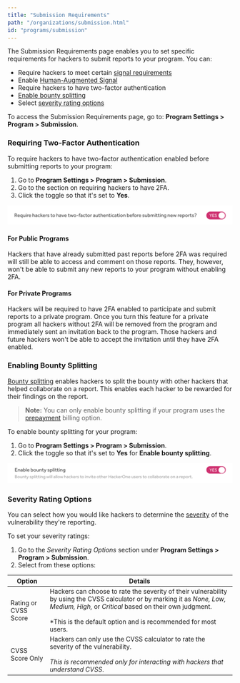```yaml
---
title: "Submission Requirements"
path: "/organizations/submission.html"
id: "programs/submission"
---
```


The Submission Requirements page enables you to set specific requirements for hackers to submit reports to your program. You can:
* Require hackers to meet certain [signal requirements](signal-requirements.html)
* Enable [Human-Augmented Signal](human-augmented-signal.html)
* Require hackers to have two-factor authentication  
* [Enable bounty splitting](#enabling-bounty-splitting)
* Select [severity rating options](#severity-rating-options)

To access the Submission Requirements page, go to: **Program Settings > Program > Submission**.

### Requiring Two-Factor Authentication
To require hackers to have two-factor authentication enabled before submitting reports to your program:
1. Go to <b>Program Settings > Program > Submission</b>.
2. Go to the section on requiring hackers to have 2FA.
3. Click the toggle so that it's set to <b>Yes</b>.

![submission](./images/submission-2a.png)

#### For Public Programs
Hackers that have already submitted past reports before 2FA was required will still be able to access and comment on those reports. They, however, won't be able to submit any new reports to your program without enabling 2FA.

#### For Private Programs
Hackers will be required to have 2FA enabled to participate and submit reports to a private program. Once you turn this feature for a private program all hackers without 2FA will be removed from the program and immediately sent an invitation back to the program. Those hackers and future hackers won't be able to accept the invitation until they have 2FA enabled.

### Enabling Bounty Splitting
[Bounty splitting](/hackers/payments.html#bounty-splitting) enables hackers to split the bounty with other hackers that helped collaborate on a report. This enables each hacker to be rewarded for their findings on the report.  

> **Note:** You can only enable bounty splitting if your program uses the [prepayment](billing.html) billing option.

To enable bounty splitting for your program:
1. Go to <b>Program Settings > Program > Submission</b>.
2. Click the toggle so that it's set to <b>Yes</b> for <b>Enable bounty splitting</b>.

![enable bounty splitting](./images/enable-bounty-splitting.png)

### Severity Rating Options
You can select how you would like hackers to determine the [severity](severity.html) of the vulnerability they're reporting.

To set your severity ratings:
1. Go to the *Severity Rating Options* section under <b>Program Settings > Program > Submission</b>.
2. Select from these options:

Option | Details
------ | -------
Rating or CVSS Score | Hackers can choose to rate the severity of their vulnerability by using the CVSS calculator or by marking it as *None, Low, Medium, High,* or *Critical* based on their own judgment. <br><br>*This is the default option and is recommended for most users.
CVSS Score Only | Hackers can only use the CVSS calculator to rate the severity of the vulnerability. <br><br>*This is recommended only for interacting with hackers that understand CVSS*.   
